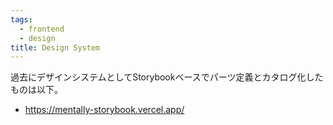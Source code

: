 ```yaml
---
tags:
  - frontend
  - design
title: Design System
---
```

過去にデザインシステムとしてStorybookベースでパーツ定義とカタログ化したものは以下。
- https://mentally-storybook.vercel.app/
